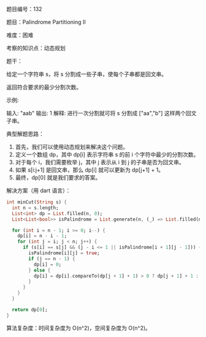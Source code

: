 题目编号：132

题目：Palindrome Partitioning II

难度：困难

考察的知识点：动态规划

题干：

给定一个字符串 s，将 s 分割成一些子串，使每个子串都是回文串。

返回符合要求的最少分割次数。

示例:

输入: "aab"
输出: 1
解释: 进行一次分割就可将 s 分割成 ["aa","b"] 这样两个回文子串。

典型解题思路：

1. 首先，我们可以使用动态规划来解决这个问题。
2. 定义一个数组 dp，其中 dp[i] 表示字符串 s 的前 i 个字符中最少的分割次数。
3. 对于每个 i，我们需要枚举 j，其中 j 表示从 i 到 j 的子串是否为回文串。
4. 如果 s[i:j+1] 是回文串，那么 dp[i] 就可以更新为 dp[j+1] + 1。
5. 最终，dp[0] 就是我们要求的答案。

解决方案（用 dart 语言）：

```dart
int minCut(String s) {
  int n = s.length;
  List<int> dp = List.filled(n, 0);
  List<List<bool>> isPalindrome = List.generate(n, (_) => List.filled(n, false));

  for (int i = n - 1; i >= 0; i--) {
    dp[i] = n - i - 1;
    for (int j = i; j < n; j++) {
      if (s[i] == s[j] && (j - i <= 1 || isPalindrome[i + 1][j - 1])) {
        isPalindrome[i][j] = true;
        if (j == n - 1) {
          dp[i] = 0;
        } else {
          dp[i] = dp[i].compareTo(dp[j + 1] + 1) > 0 ? dp[j + 1] + 1 : dp[i];
        }
      }
    }
  }

  return dp[0];
}
```

算法复杂度：时间复杂度为 O(n^2)，空间复杂度为 O(n^2)。